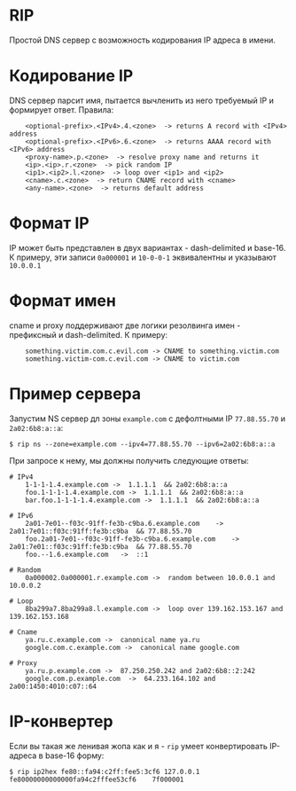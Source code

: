 # RIP
Простой DNS сервер с возможность кодирования IP адреса в имени.

# Кодирование IP
DNS сервер парсит имя, пытается вычленить из него требуемый IP и формирует ответ.
Правила:
```
    <optional-prefix>.<IPv4>.4.<zone>  -> returns A record with <IPv4> address
    <optional-prefix>.<IPv6>.6.<zone>  -> returns AAAA record with <IPv6> address
    <proxy-name>.p.<zone>  -> resolve proxy name and returns it
    <ip>.<ip>.r.<zone>  -> pick random IP
    <ip1>.<ip2>.l.<zone>  -> loop over <ip1> and <ip2>
    <cname>.c.<zone>  -> return CNAME record with <cname>
    <any-name>.<zone>  -> returns default address
```

# Формат IP
IP может быть представлен в двух вариантах - dash-delimited и base-16.
К примеру, эти записи `0a000001` и `10-0-0-1` эквивалентны и указывают `10.0.0.1`

# Формат имен
cname и proxy поддерживают две логики резолвинга имен - префиксный и dash-delimited.
К примеру:
```
    something.victim.com.c.evil.com -> CNAME to something.victim.com
    something.victim-com.c.evil.com -> CNAME to victim.com
```

# Пример сервера
Запустим NS сервер дл зоны `example.com` с дефолтными IP `77.88.55.70` и `2a02:6b8:a::a`:
```
$ rip ns --zone=example.com --ipv4=77.88.55.70 --ipv6=2a02:6b8:a::a
```
При запросе к нему, мы должны получить следующие ответы:
```
# IPv4
    1-1-1-1.4.example.com ->  1.1.1.1  && 2a02:6b8:a::a
    foo.1-1-1-1.4.example.com ->  1.1.1.1  && 2a02:6b8:a::a
    bar.foo.1-1-1-1.4.example.com ->  1.1.1.1  && 2a02:6b8:a::a

# IPv6
    2a01-7e01--f03c-91ff-fe3b-c9ba.6.example.com    ->  2a01:7e01::f03c:91ff:fe3b:c9ba  && 77.88.55.70
    foo.2a01-7e01--f03c-91ff-fe3b-c9ba.6.example.com    -> 2a01:7e01::f03c:91ff:fe3b:c9ba  && 77.88.55.70
    foo.--1.6.example.com   ->  ::1

# Random
    0a000002.0a000001.r.example.com ->  random between 10.0.0.1 and 10.0.0.2

# Loop
    8ba299a7.8ba299a8.l.example.com ->  loop over 139.162.153.167 and 139.162.153.168

# Cname
    ya.ru.c.example.com ->  canonical name ya.ru
    google.com.c.example.com ->  canonical name google.com

# Proxy
    ya.ru.p.example.com ->  87.250.250.242 and 2a02:6b8::2:242
    google.com.p.example.com  ->  64.233.164.102 and 2a00:1450:4010:c07::64
```

# IP-конвертер
Если вы такая же ленивая жопа как и я - `rip` умеет конвертировать IP-адреса в base-16 форму:
```
$ rip ip2hex fe80::fa94:c2ff:fee5:3cf6 127.0.0.1
fe80000000000000fa94c2fffee53cf6	7f000001
```
